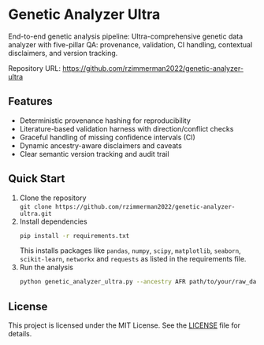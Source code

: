 # Genetic Analyzer Ultra

End-to-end genetic analysis pipeline: Ultra-comprehensive genetic data analyzer with five-pillar QA: provenance, validation, CI handling, contextual disclaimers, and version tracking.

Repository URL: https://github.com/rzimmerman2022/genetic-analyzer-ultra

## Features

- Deterministic provenance hashing for reproducibility  
- Literature-based validation harness with direction/conflict checks  
- Graceful handling of missing confidence intervals (CI)  
- Dynamic ancestry-aware disclaimers and caveats  
- Clear semantic version tracking and audit trail  

## Quick Start

1. Clone the repository  
   `git clone https://github.com/rzimmerman2022/genetic-analyzer-ultra.git`  
2. Install dependencies
   ```bash
   pip install -r requirements.txt
   ```
   This installs packages like `pandas`, `numpy`, `scipy`, `matplotlib`,
   `seaborn`, `scikit-learn`, `networkx` and `requests` as listed in the
   requirements file.
3. Run the analysis  
   ```bash
   python genetic_analyzer_ultra.py --ancestry AFR path/to/your/raw_data.txt
   ```  

## License

This project is licensed under the MIT License. See the
[LICENSE](LICENSE) file for details.
